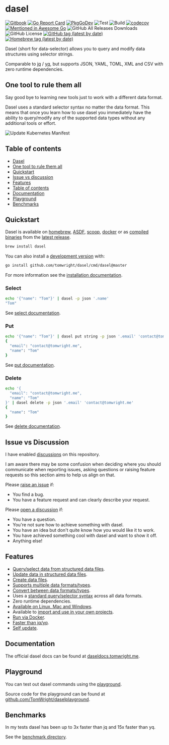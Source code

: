 # dasel

[![Gitbook](https://badges.aleen42.com/src/gitbook_1.svg)](https://daseldocs.tomwright.me)
[![Go Report Card](https://goreportcard.com/badge/github.com/TomWright/dasel)](https://goreportcard.com/report/github.com/TomWright/dasel)
[![PkgGoDev](https://pkg.go.dev/badge/github.com/tomwright/dasel)](https://pkg.go.dev/github.com/tomwright/dasel)
![Test](https://github.com/TomWright/dasel/workflows/Test/badge.svg)
![Build](https://github.com/TomWright/dasel/workflows/Build/badge.svg)
[![codecov](https://codecov.io/gh/TomWright/dasel/branch/master/graph/badge.svg)](https://codecov.io/gh/TomWright/dasel)
[![Mentioned in Awesome Go](https://awesome.re/mentioned-badge.svg)](https://github.com/avelino/awesome-go)
![GitHub All Releases Downloads](https://img.shields.io/github/downloads/TomWright/dasel/total)
![GitHub License](https://img.shields.io/github/license/TomWright/dasel)
[![GitHub tag (latest by date)](https://img.shields.io/github/v/tag/TomWright/dasel?label=latest%20release)](https://github.com/TomWright/dasel/releases/latest)
[![Homebrew tag (latest by date)](https://img.shields.io/homebrew/v/dasel)](https://formulae.brew.sh/formula/dasel)

Dasel (short for data-selector) allows you to query and modify data structures using selector strings.

Comparable to [jq](https://github.com/stedolan/jq) / [yq](https://github.com/kislyuk/yq), but supports JSON, YAML, TOML, XML and CSV with zero runtime dependencies.

## One tool to rule them all

Say good bye to learning new tools just to work with a different data format.

Dasel uses a standard selector syntax no matter the data format. This means that once you learn how to use dasel you immediately have the ability to query/modify any of the supported data types without any additional tools or effort. 

![Update Kubernetes Manifest](update_kubernetes.gif)

## Table of contents
* [Dasel](#dasel)
* [One tool to rule them all](#one-tool-to-rule-them-all)
* [Quickstart](#quickstart)
* [Issue vs discussion](#issue-vs-discussion)
* [Features](#features)
* [Table of contents](#table-of-contents)
* [Documentation](#documentation)
* [Playground](#playground)
* [Benchmarks](#benchmarks)

## Quickstart

Dasel is available on [homebrew](https://daseldocs.tomwright.me/installation#homebrew), [ASDF](https://daseldocs.tomwright.me/installation#asdf), [scoop](https://daseldocs.tomwright.me/installation#scoop), [docker](https://daseldocs.tomwright.me/installation#docker) or as [compiled binaries](https://daseldocs.tomwright.me/installation#manual) from the [latest release](https://github.com/TomWright/dasel/releases/latest).

```bash
brew install dasel
```

You can also install a [development version](https://daseldocs.tomwright.me/installation#development-version) with:
```bash
go install github.com/tomwright/dasel/cmd/dasel@master
```

For more information see the [installation documentation](https://daseldocs.tomwright.me/installation).

### Select

```bash
echo '{"name": "Tom"}' | dasel -p json '.name'
"Tom"
```

See [select documentation](https://daseldocs.tomwright.me/usage/select).

### Put

```bash
echo '{"name": "Tom"}' | dasel put string -p json '.email' 'contact@tomwright.me'
{
  "email": "contact@tomwright.me",
  "name": "Tom"
}
```

See [put documentation](https://daseldocs.tomwright.me/usage/put).

### Delete

```bash
echo '{
  "email": "contact@tomwright.me",
  "name": "Tom"
}' | dasel delete -p json '.email' 'contact@tomwright.me'
{
  "name": "Tom"
}
```

See [delete documentation](https://daseldocs.tomwright.me/usage/delete).

## Issue vs Discussion

I have enabled [discussions](https://github.com/TomWright/dasel/discussions) on this repository.

I am aware there may be some confusion when deciding where you should communicate when reporting issues, asking questions or raising feature requests so this section aims to help us align on that.

Please [raise an issue](https://github.com/TomWright/dasel/issues) if:
- You find a bug.
- You have a feature request and can clearly describe your request.

Please [open a discussion](https://github.com/TomWright/dasel/discussions) if:
- You have a question.
- You're not sure how to achieve something with dasel.
- You have an idea but don't quite know how you would like it to work.
- You have achieved something cool with dasel and want to show it off.
- Anything else!

## Features
- [Query/select data from structured data files](https://daseldocs.tomwright.me/usage/select).
- [Update data in structured data files](https://daseldocs.tomwright.me/usage/put).
- [Create data files](https://daseldocs.tomwright.me/usage/put#create-documents-from-scratch).
- [Supports multiple data formats/types](https://daseldocs.tomwright.me/usage/supported-file-types).
- [Convert between data formats/types](https://daseldocs.tomwright.me/notes/converting-between-formats).
- Uses a [standard query/selector syntax](https://daseldocs.tomwright.me/selectors/introduction) across all data formats.
- Zero runtime dependencies.
- [Available on Linux, Mac and Windows](https://daseldocs.tomwright.me/installation).
- Available to [import and use in your own projects](https://daseldocs.tomwright.me/use-as-a-go-package).
- [Run via Docker](https://daseldocs.tomwright.me/installation#docker).
- [Faster than jq/yq](#benchmarks).
- [Self update](https://daseldocs.tomwright.me/installation/update).

## Documentation

The official dasel docs can be found at [daseldocs.tomwright.me](https://daseldocs.tomwright.me).

## Playground

You can test out dasel commands using the [playground](https://dasel.tomwright.me).

Source code for the playground can be found at  [github.com/TomWright/daselplayground](https://github.com/TomWright/daselplayground).

## Benchmarks

In my tests dasel has been up to 3x faster than jq and 15x faster than yq.

See the [benchmark directory](./benchmark/README.md).
